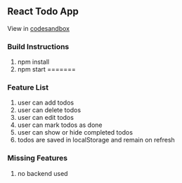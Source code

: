 
## React Todo App
View in [codesandbox](https://codesandbox.io/s/jolly-panka-lptix)

### Build Instructions
1. npm install
2. npm start
=======


### Feature List
1. user can add todos
2. user can delete todos
3. user can edit todos
4. user can mark todos as done
5. user can show or hide completed todos
6. todos are saved in localStorage and remain on refresh


### Missing Features
1. no backend used
